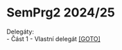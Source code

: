 # SemPrg2 2024/25

Delegáty:
<br>- Část 1 - Vlastní delegát [[GOTO]](/blob/main/delegates/part1.cs)
<br>
